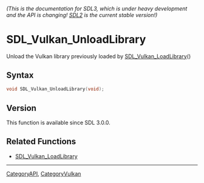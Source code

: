 ###### (This is the documentation for SDL3, which is under heavy development and the API is changing! [SDL2](https://wiki.libsdl.org/SDL2/) is the current stable version!)
# SDL_Vulkan_UnloadLibrary

Unload the Vulkan library previously loaded by [SDL_Vulkan_LoadLibrary](SDL_Vulkan_LoadLibrary)() 

## Syntax

```c
void SDL_Vulkan_UnloadLibrary(void);

```

## Version

This function is available since SDL 3.0.0.

## Related Functions

* [SDL_Vulkan_LoadLibrary](SDL_Vulkan_LoadLibrary)

----
[CategoryAPI](CategoryAPI), [CategoryVulkan](CategoryVulkan)

